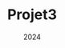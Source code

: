 ---
title: 'Projet3'
description: 'mon super projet 3'
date: 2024
img: /img/projects/projet1.png

---